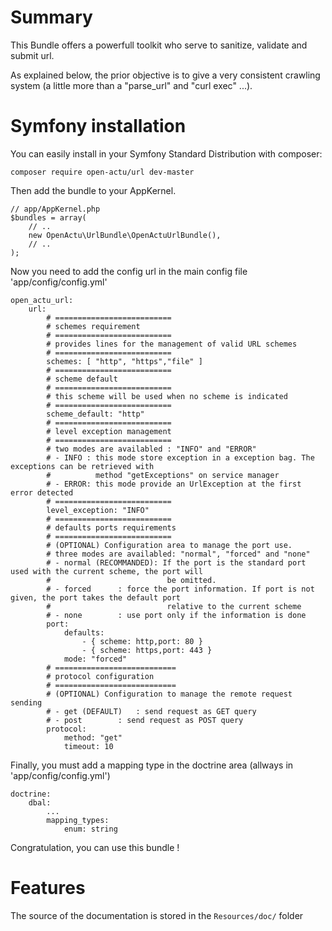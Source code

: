 # Summary

This Bundle offers a powerfull toolkit who serve to sanitize, validate and submit url. 

As explained below, the prior objective is to give a very consistent crawling system (a little more than a "parse_url" and "curl exec" ...).

# Symfony installation

You can easily install in your Symfony Standard Distribution with composer:

    composer require open-actu/url dev-master

Then add the bundle to your AppKernel.

    // app/AppKernel.php
    $bundles = array(
        // ..
        new OpenActu\UrlBundle\OpenActuUrlBundle(),
        // ..
    );

Now you need to add the config url in the main config file 'app/config/config.yml'

    open_actu_url:
        url:
            # ==========================
            # schemes requirement
            # ==========================
            # provides lines for the management of valid URL schemes
            # ==========================
            schemes: [ "http", "https","file" ]
            # ==========================
            # scheme default
            # ==========================
            # this scheme will be used when no scheme is indicated
            # ==========================
            scheme_default: "http"
            # ==========================
            # level exception management
            # ==========================
            # two modes are availabled : "INFO" and "ERROR"
            # - INFO : this mode store exception in a exception bag. The exceptions can be retrieved with 
            #          method "getExceptions" on service manager
            # - ERROR: this mode provide an UrlException at the first error detected 
            # ==========================
            level_exception: "INFO"
            # ==========================
            # defaults ports requirements
            # ==========================
            # (OPTIONAL) Configuration area to manage the port use. 
            # three modes are availabled: "normal", "forced" and "none"
            # - normal (RECOMMANDED): If the port is the standard port used with the current scheme, the port will
            #                          be omitted.
            # - forced		: force the port information. If port is not given, the port takes the default port
            #                          relative to the current scheme
            # - none		: use port only if the information is done
            port:
                defaults:
                    - { scheme: http,port: 80 }
                    - { scheme: https,port: 443 }
                mode: "forced"
            # ===========================
            # protocol configuration
            # ===========================
            # (OPTIONAL) Configuration to manage the remote request sending
            # - get (DEFAULT) 	: send request as GET query
            # - post		: send request as POST query
            protocol:
                method: "get"
                timeout: 10

Finally, you must add a mapping type in the doctrine area (allways in 'app/config/config.yml')

    doctrine:
        dbal:
            ...
            mapping_types:
                enum: string

Congratulation, you can use this bundle !

# Features

The source of the documentation is stored in the `Resources/doc/` folder

